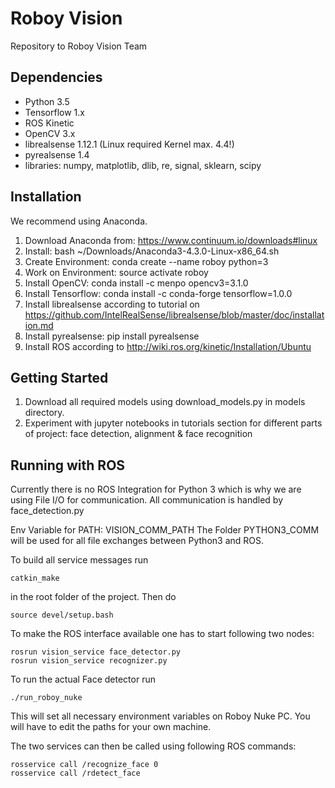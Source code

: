 # Roboy Vision
Repository to Roboy Vision Team

## Dependencies
- Python 3.5
- Tensorflow 1.x
- ROS Kinetic
- OpenCV 3.x
- librealsense 1.12.1 (Linux required Kernel max. 4.4!)
- pyrealsense 1.4
- libraries: numpy, matplotlib, dlib, re, signal, sklearn, scipy

## Installation
We recommend using Anaconda.
1. Download Anaconda from: https://www.continuum.io/downloads#linux
2. Install: bash ~/Downloads/Anaconda3-4.3.0-Linux-x86_64.sh
3. Create Environment: conda create --name roboy python=3
4. Work on Environment: source activate roboy
5. Install OpenCV: conda install -c menpo opencv3=3.1.0
6. Install Tensorflow: conda install -c conda-forge tensorflow=1.0.0
7. Install librealsense according to tutorial on https://github.com/IntelRealSense/librealsense/blob/master/doc/installation.md
8. Install pyrealsense: pip install pyrealsense
9. Install ROS according to http://wiki.ros.org/kinetic/Installation/Ubuntu

## Getting Started
1. Download all required models using download_models.py in models directory.
2. Experiment with jupyter notebooks in tutorials section for different parts of project: face detection, alignment & face recognition

## Running with ROS

Currently there is no ROS Integration for Python 3 which is why we are using File I/O for communication. All communication is handled by face_detection.py

Env Variable for PATH: VISION_COMM_PATH
 The Folder PYTHON3_COMM will be used for all file exchanges between Python3 and ROS. 

To build all service messages run
```shell
catkin_make
```
in the root folder of the project. Then do
```shell
source devel/setup.bash
```
To make the ROS interface available one has to start following two nodes:
```shell
rosrun vision_service face_detector.py 
rosrun vision_service recognizer.py
```
To run the actual Face detector run
```shell
./run_roboy_nuke
```

This will set all necessary environment variables on Roboy Nuke PC. You will have to edit the paths for your own machine.

The two services can then be called using following ROS commands:
```shell
rosservice call /recognize_face 0
rosservice call /rdetect_face
```
